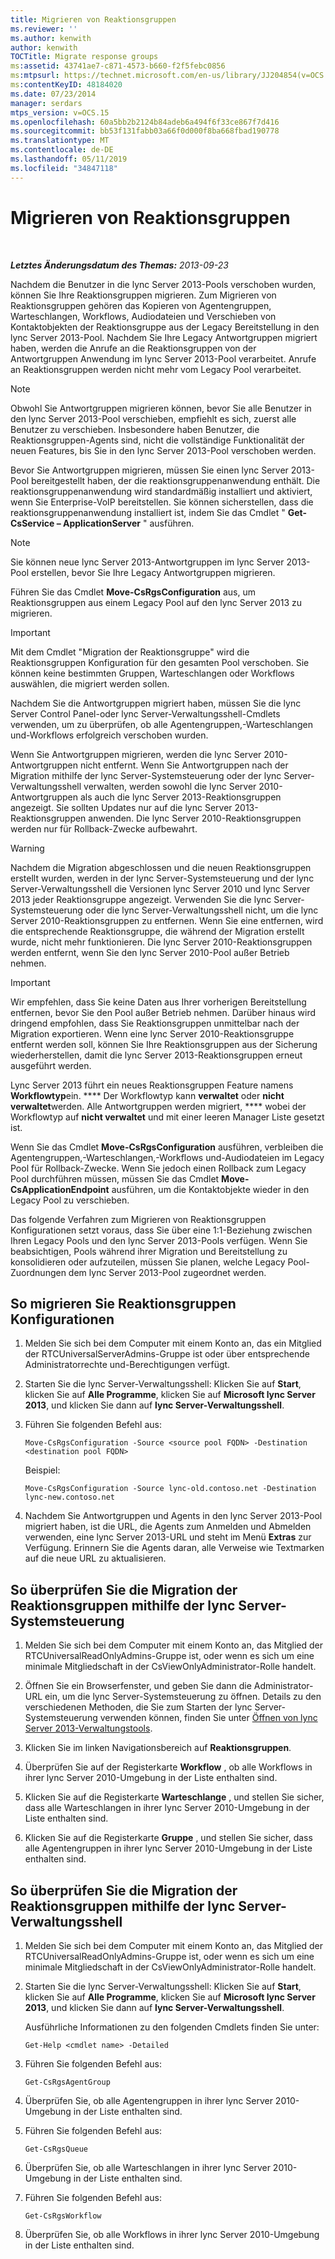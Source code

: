 ```yaml
---
title: Migrieren von Reaktionsgruppen
ms.reviewer: ''
ms.author: kenwith
author: kenwith
TOCTitle: Migrate response groups
ms:assetid: 43741ae7-c871-4573-b660-f2f5febc0856
ms:mtpsurl: https://technet.microsoft.com/en-us/library/JJ204854(v=OCS.15)
ms:contentKeyID: 48184020
ms.date: 07/23/2014
manager: serdars
mtps_version: v=OCS.15
ms.openlocfilehash: 60a5bb2b2124b84adeb6a494f6f33ce867f7d416
ms.sourcegitcommit: bb53f131fabb03a66f0d000f8ba668fbad190778
ms.translationtype: MT
ms.contentlocale: de-DE
ms.lasthandoff: 05/11/2019
ms.locfileid: "34847118"
---
```

<div data-xmlns="http://www.w3.org/1999/xhtml">

<div class="topic" data-xmlns="http://www.w3.org/1999/xhtml" data-msxsl="urn:schemas-microsoft-com:xslt" data-cs="http://msdn.microsoft.com/en-us/">

<div data-asp="http://msdn2.microsoft.com/asp">

# <a name="migrate-response-groups"></a>Migrieren von Reaktionsgruppen

</div>

<div id="mainSection">

<div id="mainBody">

<span> </span>

_**Letztes Änderungsdatum des Themas:** 2013-09-23_

Nachdem die Benutzer in die lync Server 2013-Pools verschoben wurden, können Sie Ihre Reaktionsgruppen migrieren. Zum Migrieren von Reaktionsgruppen gehören das Kopieren von Agentengruppen, Warteschlangen, Workflows, Audiodateien und Verschieben von Kontaktobjekten der Reaktionsgruppe aus der Legacy Bereitstellung in den lync Server 2013-Pool. Nachdem Sie Ihre Legacy Antwortgruppen migriert haben, werden die Anrufe an die Reaktionsgruppen von der Antwortgruppen Anwendung im lync Server 2013-Pool verarbeitet. Anrufe an Reaktionsgruppen werden nicht mehr vom Legacy Pool verarbeitet.

<div>


> [!NOTE]  
> Obwohl Sie Antwortgruppen migrieren können, bevor Sie alle Benutzer in den lync Server 2013-Pool verschieben, empfiehlt es sich, zuerst alle Benutzer zu verschieben. Insbesondere haben Benutzer, die Reaktionsgruppen-Agents sind, nicht die vollständige Funktionalität der neuen Features, bis Sie in den lync Server 2013-Pool verschoben werden.



</div>

Bevor Sie Antwortgruppen migrieren, müssen Sie einen lync Server 2013-Pool bereitgestellt haben, der die reaktionsgruppenanwendung enthält. Die reaktionsgruppenanwendung wird standardmäßig installiert und aktiviert, wenn Sie Enterprise-VoIP bereitstellen. Sie können sicherstellen, dass die reaktionsgruppenanwendung installiert ist, indem Sie das Cmdlet " **Get-CsService – ApplicationServer** " ausführen.

<div>


> [!NOTE]  
> Sie können neue lync Server 2013-Antwortgruppen im lync Server 2013-Pool erstellen, bevor Sie Ihre Legacy Antwortgruppen migrieren.



</div>

Führen Sie das Cmdlet **Move-CsRgsConfiguration** aus, um Reaktionsgruppen aus einem Legacy Pool auf den lync Server 2013 zu migrieren.

<div>


> [!IMPORTANT]  
> Mit dem Cmdlet "Migration der Reaktionsgruppe" wird die Reaktionsgruppen Konfiguration für den gesamten Pool verschoben. Sie können keine bestimmten Gruppen, Warteschlangen oder Workflows auswählen, die migriert werden sollen.



</div>

Nachdem Sie die Antwortgruppen migriert haben, müssen Sie die lync Server Control Panel-oder lync Server-Verwaltungsshell-Cmdlets verwenden, um zu überprüfen, ob alle Agentengruppen,-Warteschlangen und-Workflows erfolgreich verschoben wurden.

Wenn Sie Antwortgruppen migrieren, werden die lync Server 2010-Antwortgruppen nicht entfernt. Wenn Sie Antwortgruppen nach der Migration mithilfe der lync Server-Systemsteuerung oder der lync Server-Verwaltungsshell verwalten, werden sowohl die lync Server 2010-Antwortgruppen als auch die lync Server 2013-Reaktionsgruppen angezeigt. Sie sollten Updates nur auf die lync Server 2013-Reaktionsgruppen anwenden. Die lync Server 2010-Reaktionsgruppen werden nur für Rollback-Zwecke aufbewahrt.

<div>


> [!WARNING]  
> Nachdem die Migration abgeschlossen und die neuen Reaktionsgruppen erstellt wurden, werden in der lync Server-Systemsteuerung und der lync Server-Verwaltungsshell die Versionen lync Server 2010 und lync Server 2013 jeder Reaktionsgruppe angezeigt. Verwenden Sie die lync Server-Systemsteuerung oder die lync Server-Verwaltungsshell nicht, um die lync Server 2010-Reaktionsgruppen zu entfernen. Wenn Sie eine entfernen, wird die entsprechende Reaktionsgruppe, die während der Migration erstellt wurde, nicht mehr funktionieren. Die lync Server 2010-Reaktionsgruppen werden entfernt, wenn Sie den lync Server 2010-Pool außer Betrieb nehmen.



</div>

<div>


> [!IMPORTANT]  
> Wir empfehlen, dass Sie keine Daten aus Ihrer vorherigen Bereitstellung entfernen, bevor Sie den Pool außer Betrieb nehmen. Darüber hinaus wird dringend empfohlen, dass Sie Reaktionsgruppen unmittelbar nach der Migration exportieren. Wenn eine lync Server 2010-Reaktionsgruppe entfernt werden soll, können Sie Ihre Reaktionsgruppen aus der Sicherung wiederherstellen, damit die lync Server 2013-Reaktionsgruppen erneut ausgeführt werden.



</div>

Lync Server 2013 führt ein neues Reaktionsgruppen Feature namens **Workflowtyp**ein. **** Der Workflowtyp kann **verwaltet** oder **nicht verwaltet**werden. Alle Antwortgruppen werden migriert, **** wobei der Workflowtyp auf **nicht verwaltet** und mit einer leeren Manager Liste gesetzt ist.

Wenn Sie das Cmdlet **Move-CsRgsConfiguration** ausführen, verbleiben die Agentengruppen,-Warteschlangen,-Workflows und-Audiodateien im Legacy Pool für Rollback-Zwecke. Wenn Sie jedoch einen Rollback zum Legacy Pool durchführen müssen, müssen Sie das Cmdlet **Move-CsApplicationEndpoint** ausführen, um die Kontaktobjekte wieder in den Legacy Pool zu verschieben.

Das folgende Verfahren zum Migrieren von Reaktionsgruppen Konfigurationen setzt voraus, dass Sie über eine 1:1-Beziehung zwischen Ihren Legacy Pools und den lync Server 2013-Pools verfügen. Wenn Sie beabsichtigen, Pools während ihrer Migration und Bereitstellung zu konsolidieren oder aufzuteilen, müssen Sie planen, welche Legacy Pool-Zuordnungen dem lync Server 2013-Pool zugeordnet werden.

<div>

## <a name="to-migrate-response-group-configurations"></a>So migrieren Sie Reaktionsgruppen Konfigurationen

1.  Melden Sie sich bei dem Computer mit einem Konto an, das ein Mitglied der RTCUniversalServerAdmins-Gruppe ist oder über entsprechende Administratorrechte und-Berechtigungen verfügt.

2.  Starten Sie die lync Server-Verwaltungsshell: Klicken Sie auf **Start**, klicken Sie auf **Alle Programme**, klicken Sie auf **Microsoft lync Server 2013**, und klicken Sie dann auf **lync Server-Verwaltungsshell**.

3.  Führen Sie folgenden Befehl aus:
    
        Move-CsRgsConfiguration -Source <source pool FQDN> -Destination <destination pool FQDN>
    
    Beispiel:
    
        Move-CsRgsConfiguration -Source lync-old.contoso.net -Destination lync-new.contoso.net

4.  Nachdem Sie Antwortgruppen und Agents in den lync Server 2013-Pool migriert haben, ist die URL, die Agents zum Anmelden und Abmelden verwenden, eine lync Server 2013-URL und steht im Menü **Extras** zur Verfügung. Erinnern Sie die Agents daran, alle Verweise wie Textmarken auf die neue URL zu aktualisieren.

</div>

<div>

## <a name="to-verify-response-group-migration-by-using-lync-server-control-panel"></a>So überprüfen Sie die Migration der Reaktionsgruppen mithilfe der lync Server-Systemsteuerung

1.  Melden Sie sich bei dem Computer mit einem Konto an, das Mitglied der RTCUniversalReadOnlyAdmins-Gruppe ist, oder wenn es sich um eine minimale Mitgliedschaft in der CsViewOnlyAdministrator-Rolle handelt.

2.  Öffnen Sie ein Browserfenster, und geben Sie dann die Administrator-URL ein, um die lync Server-Systemsteuerung zu öffnen. Details zu den verschiedenen Methoden, die Sie zum Starten der lync Server-Systemsteuerung verwenden können, finden Sie unter [Öffnen von lync Server 2013-Verwaltungstools](lync-server-2013-open-lync-server-administrative-tools.md).

3.  Klicken Sie im linken Navigationsbereich auf **Reaktionsgruppen**.

4.  Überprüfen Sie auf der Registerkarte **Workflow** , ob alle Workflows in ihrer lync Server 2010-Umgebung in der Liste enthalten sind.

5.  Klicken Sie auf die Registerkarte **Warteschlange** , und stellen Sie sicher, dass alle Warteschlangen in ihrer lync Server 2010-Umgebung in der Liste enthalten sind.

6.  Klicken Sie auf die Registerkarte **Gruppe** , und stellen Sie sicher, dass alle Agentengruppen in ihrer lync Server 2010-Umgebung in der Liste enthalten sind.

</div>

<div>

## <a name="to-verify-response-group-migration-by-using-lync-server-management-shell"></a>So überprüfen Sie die Migration der Reaktionsgruppen mithilfe der lync Server-Verwaltungsshell

1.  Melden Sie sich bei dem Computer mit einem Konto an, das Mitglied der RTCUniversalReadOnlyAdmins-Gruppe ist, oder wenn es sich um eine minimale Mitgliedschaft in der CsViewOnlyAdministrator-Rolle handelt.

2.  Starten Sie die lync Server-Verwaltungsshell: Klicken Sie auf **Start**, klicken Sie auf **Alle Programme**, klicken Sie auf **Microsoft lync Server 2013**, und klicken Sie dann auf **lync Server-Verwaltungsshell**.
    
    Ausführliche Informationen zu den folgenden Cmdlets finden Sie unter:
    
        Get-Help <cmdlet name> -Detailed

3.  Führen Sie folgenden Befehl aus:
    
        Get-CsRgsAgentGroup

4.  Überprüfen Sie, ob alle Agentengruppen in ihrer lync Server 2010-Umgebung in der Liste enthalten sind.

5.  Führen Sie folgenden Befehl aus:
    
        Get-CsRgsQueue

6.  Überprüfen Sie, ob alle Warteschlangen in ihrer lync Server 2010-Umgebung in der Liste enthalten sind.

7.  Führen Sie folgenden Befehl aus:
    
        Get-CsRgsWorkflow

8.  Überprüfen Sie, ob alle Workflows in ihrer lync Server 2010-Umgebung in der Liste enthalten sind.

</div>

</div>

<span> </span>

</div>

</div>

</div>

